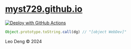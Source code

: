 # [myst729.github.io](https://myst729.github.io/)

[![Deploy with GitHub Actions](https://github.com/myst729/myst729.github.io/actions/workflows/jekyll.yml/badge.svg)](https://github.com/myst729/myst729.github.io/actions/workflows/jekyll.yml)

```js
Object.prototype.toString.call(dg) // "[object WebDev]"
```

Leo Deng &copy; 2024

<!--
brew install rbenv ruby-build
rbenv install 3.1.5
sudo gem install bundler
sudo bundle install
bundle exec jekyll serve --livereload
bundle exec jekyll build
-->
